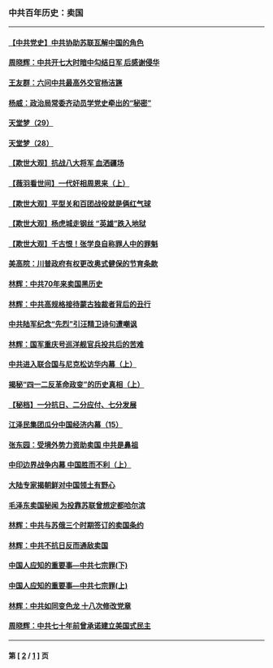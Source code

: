 ### 中共百年历史：卖国
---
#### [【中共党史】中共协助苏联瓦解中国的角色](../../pages/nf1176117/n13018109.md?06160430) 
#### [周晓辉：中共开七大时暗中勾结日军 后感谢侵华](../../pages/nf1176117/n12921960.md?06160430) 
#### [王友群：六问中共最高外交官杨洁篪](../../pages/nf1176117/n12836495.md?06160430) 
#### [杨威：政治局常委齐动员学党史牵出的“秘密”](../../pages/nf1176117/n12764642.md?06160430) 
#### [天堂梦（29）](../../pages/nf1176117/n12408465.md?06160430) 
#### [天堂梦（28）](../../pages/nf1176117/n12408309.md?06160430) 
#### [【欺世大观】抗战八大将军 血洒疆场](../../pages/nf1176117/n12357044.md?06160430) 
#### [【薇羽看世间】一代奸相周恩来（上）](../../pages/nf1176117/n12401109.md?06160430) 
#### [【欺世大观】平型关和百团战役就是俩红气球](../../pages/nf1176117/n12359157.md?06160430) 
#### [【欺世大观】杨虎城走钢丝 “英雄”跌入地狱](../../pages/nf1176117/n12358840.md?06160430) 
#### [【欺世大观】千古恨！张学良自称罪人中的罪魁](../../pages/nf1176117/n12358629.md?06160430) 
#### [美高院：川普政府有权更改奥式健保的节育条款](../../pages/nf1176117/n12242171.md?06160430) 
#### [林辉：中共70年来卖国黑历史](../../pages/nf1176117/n11552181.md?06160430) 
#### [林辉：中共高规格接待蒙古独裁者背后的丑行](../../pages/nf1176117/n11225005.md?06160430) 
#### [中共陆军纪念“先烈”引汪精卫诗句遭嘲讽](../../pages/nf1176117/n11153345.md?06160430) 
#### [林辉：国军重庆号巡洋舰官兵投共后的苦难](../../pages/nf1176117/n10997801.md?06160430) 
#### [中共进入联合国与尼克松访华内幕（上）](../../pages/nf1176117/n10138788.md?06160430) 
#### [揭秘“四一二反革命政变”的历史真相（上）](../../pages/nf1176117/n9996650.md?06160430) 
#### [【秘档】一分抗日、二分应付、七分发展](../../pages/nf1176117/n9331484.md?06160430) 
#### [江泽民集团瓜分中国经济内幕（15）](../../pages/nf1176117/n9268584.md?06160430) 
#### [张东园：受境外势力资助卖国 中共是鼻祖](../../pages/nf1176117/n9272480.md?06160430) 
#### [中印边界战争内幕 中国胜而不利（上）](../../pages/nf1176117/n9252458.md?06160430) 
#### [大陆专家揭朝鲜对中国领土有野心](../../pages/nf1176117/n9074056.md?06160430) 
#### [毛泽东卖国秘闻 为投靠苏联曾想定都哈尔滨](../../pages/nf1176117/n9058631.md?06160430) 
#### [林辉：中共与苏俄三个时期签订的卖国条约](../../pages/nf1176117/n9036062.md?06160430) 
#### [林辉：中共不抗日反而通敌卖国](../../pages/nf1176117/n8840492.md?06160430) 
#### [中国人应知的重要事—中共七宗罪(下)](../../pages/nf1176117/n8823799.md?06160430) 
#### [中国人应知的重要事—中共七宗罪(上)](../../pages/nf1176117/n8819770.md?06160430) 
#### [林辉：中共如同变色龙 十八次修改党章](../../pages/nf1176117/n8811129.md?06160430) 
#### [周晓辉：中共七十年前曾承诺建立美国式民主](../../pages/nf1176117/n8809061.md?06160430) 

---
#### 第 [ [2](./2.md?06160430) / [1](./1.md?06160430) ] 页
